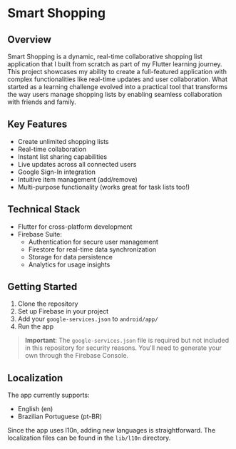 # Smart Shopping

## Overview

Smart Shopping is a dynamic, real-time collaborative shopping list application that I built from scratch as part of my Flutter learning journey. This project showcases my ability to create a full-featured application with complex functionalities like real-time updates and user collaboration. What started as a learning challenge evolved into a practical tool that transforms the way users manage shopping lists by enabling seamless collaboration with friends and family.

## Key Features

- Create unlimited shopping lists
- Real-time collaboration
- Instant list sharing capabilities
- Live updates across all connected users
- Google Sign-In integration
- Intuitive item management (add/remove)
- Multi-purpose functionality (works great for task lists too!)

## Technical Stack

- Flutter for cross-platform development
- Firebase Suite:
  - Authentication for secure user management
  - Firestore for real-time data synchronization
  - Storage for data persistence
  - Analytics for usage insights

## Getting Started

1. Clone the repository
2. Set up Firebase in your project
3. Add your `google-services.json` to `android/app/`
4. Run the app

> **Important**: The `google-services.json` file is required but not included in this repository for security reasons. You'll need to generate your own through the Firebase Console.

## Localization

The app currently supports:

- English (en)
- Brazilian Portuguese (pt-BR)

Since the app uses l10n, adding new languages is straightforward. The localization files can be found in the `lib/l10n` directory.
